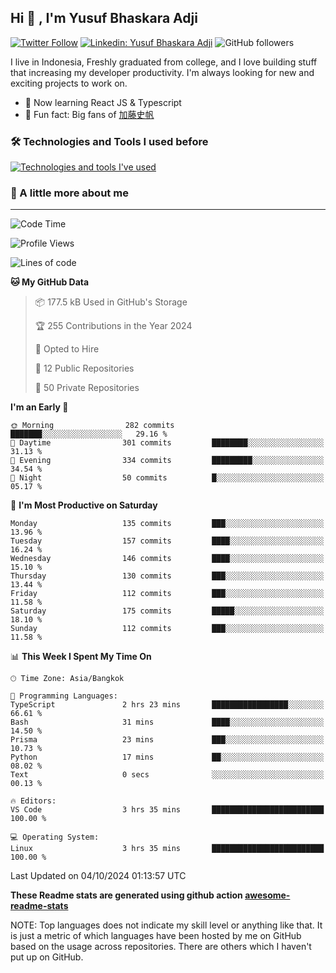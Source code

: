 ## Hi 👋 , I'm Yusuf Bhaskara Adji

[![Twitter Follow](https://img.shields.io/twitter/follow/frelein_asli?label=Follow)](https://twitter.com/intent/follow?screen_name=frelein_asli)
[![Linkedin: Yusuf Bhaskara Adji](https://img.shields.io/badge/-yusufadji-blue?style=flat-square&logo=Linkedin&logoColor=white&link=https://www.linkedin.com/in/yusuf-bhaskara-adji/)](https://www.linkedin.com/in/yusuf-bhaskara-adji/)
![GitHub followers](https://img.shields.io/github/followers/yusufadji?label=Follow&style=social)

I live in Indonesia, Freshly graduated from college, and I love building stuff that increasing my developer productivity. I'm always looking for new and exciting projects to work on.

- 🌱 Now learning React JS & Typescript
- 🐻 Fun fact: Big fans of [加藤史帆](https://www.instagram.com/katoshi.official/)

### 🛠️ Technologies and Tools I used before

[![Technologies and tools I've used](https://skillicons.dev/icons?i=html,css,js,ts,php,python,kotlin,tailwind,bootstrap,next,express,sequelize,mysql,prisma,firebase,vercel,vscode,androidstudio,bash,git,postman,figma,docker,linux&perline=12)](#)

### 🐣 A little more about me

---

<!--START_SECTION:waka-->
![Code Time](http://img.shields.io/badge/Code%20Time-1%2C100%20hrs%2011%20mins-blue)

![Profile Views](http://img.shields.io/badge/Profile%20Views-0-blue)

![Lines of code](https://img.shields.io/badge/From%20Hello%20World%20I%27ve%20Written-673.3%20thousand%20lines%20of%20code-blue)

**🐱 My GitHub Data** 

> 📦 177.5 kB Used in GitHub's Storage 
 > 
> 🏆 255 Contributions in the Year 2024
 > 
> 💼 Opted to Hire
 > 
> 📜 12 Public Repositories 
 > 
> 🔑 50 Private Repositories 
 > 
**I'm an Early 🐤** 

```text
🌞 Morning                282 commits         ███████░░░░░░░░░░░░░░░░░░   29.16 % 
🌆 Daytime                301 commits         ████████░░░░░░░░░░░░░░░░░   31.13 % 
🌃 Evening                334 commits         █████████░░░░░░░░░░░░░░░░   34.54 % 
🌙 Night                  50 commits          █░░░░░░░░░░░░░░░░░░░░░░░░   05.17 % 
```
📅 **I'm Most Productive on Saturday** 

```text
Monday                   135 commits         ███░░░░░░░░░░░░░░░░░░░░░░   13.96 % 
Tuesday                  157 commits         ████░░░░░░░░░░░░░░░░░░░░░   16.24 % 
Wednesday                146 commits         ████░░░░░░░░░░░░░░░░░░░░░   15.10 % 
Thursday                 130 commits         ███░░░░░░░░░░░░░░░░░░░░░░   13.44 % 
Friday                   112 commits         ███░░░░░░░░░░░░░░░░░░░░░░   11.58 % 
Saturday                 175 commits         █████░░░░░░░░░░░░░░░░░░░░   18.10 % 
Sunday                   112 commits         ███░░░░░░░░░░░░░░░░░░░░░░   11.58 % 
```


📊 **This Week I Spent My Time On** 

```text
🕑︎ Time Zone: Asia/Bangkok

💬 Programming Languages: 
TypeScript               2 hrs 23 mins       █████████████████░░░░░░░░   66.61 % 
Bash                     31 mins             ████░░░░░░░░░░░░░░░░░░░░░   14.50 % 
Prisma                   23 mins             ███░░░░░░░░░░░░░░░░░░░░░░   10.73 % 
Python                   17 mins             ██░░░░░░░░░░░░░░░░░░░░░░░   08.02 % 
Text                     0 secs              ░░░░░░░░░░░░░░░░░░░░░░░░░   00.13 % 

🔥 Editors: 
VS Code                  3 hrs 35 mins       █████████████████████████   100.00 % 

💻 Operating System: 
Linux                    3 hrs 35 mins       █████████████████████████   100.00 % 
```


 Last Updated on 04/10/2024 01:13:57 UTC
<!--END_SECTION:waka-->

**These Readme stats are generated using github action [awesome-readme-stats](https://github.com/anmol098/waka-readme-stats)**

NOTE: Top languages does not indicate my skill level or anything like that. It is just a metric of which languages have been hosted by me on GitHub based on the usage across repositories. There are others which I haven't put up on GitHub.
